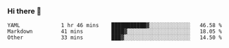 ### Hi there 👋

<!--
**yeya24/yeya24** is a ✨ _special_ ✨ repository because its `README.md` (this file) appears on your GitHub profile.

Here are some ideas to get you started:

- 🔭 I’m currently working on ...
- 🌱 I’m currently learning ...
- 👯 I’m looking to collaborate on ...
- 🤔 I’m looking for help with ...
- 💬 Ask me about ...
- 📫 How to reach me: ...
- 😄 Pronouns: ...
- ⚡ Fun fact: ...
-->

<!--START_SECTION:waka-->

```text
YAML             1 hr 46 mins    ███████████▓░░░░░░░░░░░░░   46.58 %
Markdown         41 mins         ████▓░░░░░░░░░░░░░░░░░░░░   18.05 %
Other            33 mins         ███▓░░░░░░░░░░░░░░░░░░░░░   14.50 %
```

<!--END_SECTION:waka-->
